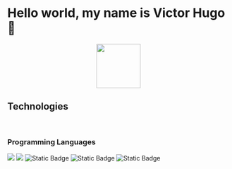 # Hello world, my name is Victor Hugo 👋


<div id="header" align="center">
  <img src="https://media.giphy.com/media/M9gbBd9nbDrOTu1Mqx/giphy.gif" width="100"/>
</div>
<h2>Technologies</h2>
<br>
<h3>Programming Languages</h3>
<img src="https://img.shields.io/badge/JavaScript-F7DF1E?style=for-the-badge&logo=javascript&logoColor=F7DF1E&labelColor=101010"/>
<img src="https://img.shields.io/badge/Node.JS-339933?style=for-the-badge&logo=nodedotjs&logoColor=339933&labelColor=101010">
<img alt="Static Badge" src="https://img.shields.io/badge/Python-yellow?style=for-the-badge&logo=python&logoColor=white&labelColor=007396&color=yellow">

<img alt="Static Badge" src="https://img.shields.io/badge/MySQL-white?style=for-the-badge&logo=mysql&logoColor=white&labelColor=black&color=%234479A1">
<img alt="Static Badge" src="https://img.shields.io/badge/PostgreSQL-white?style=for-the-badge&logo=postgresql&logoColor=%234169E1&labelColor=black&color=%23336791">


